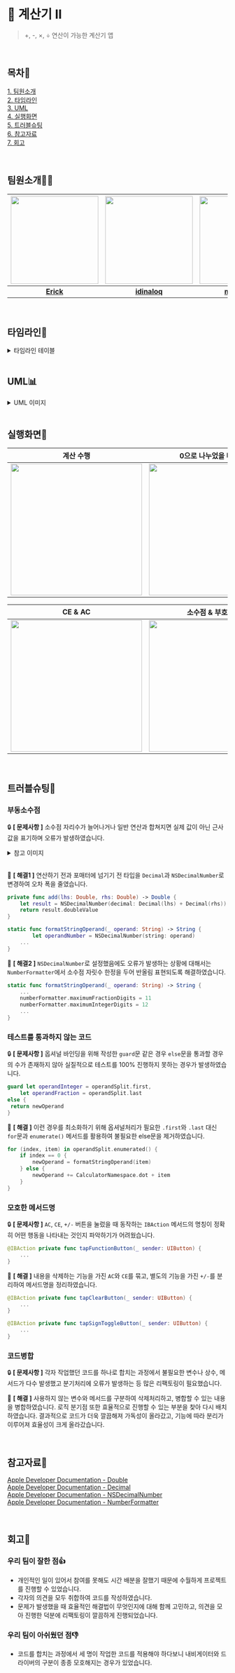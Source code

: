 # 🧮 계산기 II

> +, -, ×, ÷ 연산이 가능한 계산기 앱

</br>

## 목차📌</br>
[1. 팀원소개](##팀원소개🧑‍💻)</br>
[2. 타임라인](##타임라인📅)</br>
[3. UML](##UML📊)</br>
[4. 실행화면](##실행화면📱)</br>
[5. 트러블슈팅](##트러블슈팅🚨)</br>
[6. 참고자료](##참고자료📘)</br>
[7. 회고](##회고📝)</br>

</br>

## 팀원소개🧑‍💻
|<img src="https://user-images.githubusercontent.com/109963294/235300758-fe15d3c5-e312-41dd-a9dd-d61e0ab354cf.png" width="200"/>|<img src="https://user-images.githubusercontent.com/109963294/235301015-b81055d2-8618-433c-b680-58b6a38047d9.png" width="200"/>|<img src="https://hackmd.io/_uploads/r1rWKewLn.png" width="200"/>|
| :-: | :-: | :-: |
|[**Erick**](https://github.com/h-suo)|[**idinaloq**](https://github.com/idinaloq)|[**maxhyunm**](https://github.com/maxhyunm)<br/>|

</br>

## 타임라인📅
<details><summary>타임라인 테이블</summary>
    <div markdown="1">
        <table>
            <tr>
                <td><b>날짜</b></td>
                <td><b>작업내용</b></td>
            </tr>
            <tr>
                <td>6/12(월)</td>
                <td>ExpressionParser, Operator 타입 병합 및 리팩토링<br/></td>
            </tr>
            <tr>
                <td>6/13(화)</td>
                <td>CalculatorNamespace, OperandFormatter 병합 및 리팩토링<br/>나누기 연산문제 수정<br/></td>
            </tr>
            <tr>
                <td>6/14(수)</td>
                <td>병합된 코드 기반으로 정상작동할 수 있도록 OperationManager, CalculatorViewController 리팩토링<br/>OperationManager, OperandFormatter 유닛테스트 작성<br/></td>
            </tr>
            <tr>
                <td>6/15(목)</td>
                <td>OperandFormatter 리팩토링 - 부동소수점 표기 문제 수정 및 불필요한 메서드 삭제<br/>CalculatorViewController 리팩토링 - tapFunctionButton 메서드 분할<br/></td>
            </tr>
            <tr>
                <td>6/16(금)</td>
                <td>setUpCalculationDetailsLabel() 메서드 생성<br/>README 작성</td>
            </tr>
        </table>
    </div>
</details>
    
</br>

## UML📊
<details><summary>UML 이미지</summary>
    <div markdown="1">
        <img src="https://github.com/idinaloq/testRep/assets/124647187/4de1076f-d5c6-4441-bfbd-b096615d6ec9" width="700">
    </div></details>
</br>

## 실행화면📱

| **계산 수행** | **0으로 나누었을 때 NaN** |
|:----:|:----:|
|<img src="https://github.com/h-suo/ios-calculator-app/assets/109963294/27713959-1060-4abe-beaa-64919440373b" width="300"/>|<img src="https://github.com/h-suo/ios-calculator-app/assets/109963294/ba6f9ef9-67d8-44fe-a470-87524d2a9585" width="300"/>|

| **CE & AC** | **소수점 & 부호 변경** |
|:----:|:----:|
|<img src="https://github.com/h-suo/ios-calculator-app/assets/109963294/7ba36e98-093e-4e52-837c-93b7d61083a1" width="300"/>|<img src="https://github.com/h-suo/ios-calculator-app/assets/109963294/ba112176-a48a-40b7-ac6e-526fec84319d" width="300"/>|

</br>

## 트러블슈팅🚨

### 부동소수점
🔒 **[ 문제사항 ]** 
소수점 자리수가 늘어나거나 일반 연산과 합쳐지면 실제 값이 아닌 근사값을 표기하며 오류가 발생하였습니다.
<details>
    <summary>참고 이미지</summary>
    <div markdown="1">
        <img src="https://hackmd.io/_uploads/BJyExtuvn.png">
    </div>
</details>
<br>

🔑 **[ 해결1 ]** 
연산하기 전과 포매터에 넘기기 전 타입을 `Decimal`과 `NSDecimalNumber`로 변경하여 오차 폭을 줄였습니다.
```swift
private func add(lhs: Double, rhs: Double) -> Double {
    let result = NSDecimalNumber(decimal: Decimal(lhs) + Decimal(rhs))
    return result.doubleValue
}

static func formatStringOperand(_ operand: String) -> String {
        let operandNumber = NSDecimalNumber(string: operand)
    ...
}
```
🔑 **[ 해결2 ]** 
`NSDecimalNumber`로 설정했음에도 오류가 발생하는 상황에 대해서는 `NumberFormatter`에서 소수점 자릿수 한정을 두어 반올림 표현되도록 해결하였습니다.
```swift
static func formatStringOperand(_ operand: String) -> String {
    ...
    numberFormatter.maximumFractionDigits = 11
    numberFormatter.maximumIntegerDigits = 12
    ...
}
```

### 테스트를 통과하지 않는 코드
🔒 **[ 문제사항 ]** 
옵셔널 바인딩을 위해 작성한 `guard`문 같은 경우 `else`문을 통과할 경우의 수가 존재하지 않아 실질적으로 테스트를 100% 진행하지 못하는 경우가 발생하였습니다. 
```swift
guard let operandInteger = operandSplit.first,
    let operandFraction = operandSplit.last
else {
 return newOperand
}
```
🔑 **[ 해결 ]** 
이런 경우를 최소화하기 위해 옵셔널처리가 필요한 `.first`와 `.last` 대신 `for`문과 `enumerate()` 메서드를 활용하여 불필요한 else문을 제거하였습니다.
```swift
for (index, item) in operandSplit.enumerated() {
    if index == 0 {
        newOperand = formatStringOperand(item)
    } else {
        newOperand += CalculatorNamespace.dot + item
    }
}
```

### 모호한 메서드명
🔒 **[ 문제사항 ]** 
`AC`, `CE`, `+/-` 버튼을 눌렀을 때 동작하는 `IBAction` 메서드의 명칭이 정확히 어떤 행동을 나타내는 것인지 파악하기가 어려웠습니다.
```swift
@IBAction private func tapFunctionButton(_ sender: UIButton) {
    ...
}
```
🔑 **[ 해결 ]** 
내용을 삭제하는 기능을 가진 `AC`와 `CE`를 묶고, 별도의 기능을 가진 `+/-`를 분리하여 메서드명을 정리하였습니다.
```swift
@IBAction private func tapClearButton(_ sender: UIButton) {
    ...
}

@IBAction private func tapSignToggleButton(_ sender: UIButton) {
    ...
}
```


### 코드병합
🔒 **[ 문제사항 ]** 
각자 작업했던 코드를 하나로 합치는 과정에서 불필요한 변수나 상수, 메서드가 다수 발생했고 분기처리에 오류가 발생하는 등 많은 리팩토링이 필요했습니다.

🔑 **[ 해결 ]** 
사용하지 않는 변수와 메서드를 구분하여 삭제처리하고, 병합할 수 있는 내용을 병합하였습니다. 로직 분기점 또한 효율적으로 진행할 수 있는 부분을 찾아 다시 배치하였습니다. 결과적으로 코드가 더욱 깔끔해져 가독성이 올라갔고, 기능에 따라 분리가 이루어져 효율성이 크게 올라갔습니다.

</br>

## 참고자료📘
[Apple Developer Documentation - Double](https://developer.apple.com/documentation/swift/double)</br>
[Apple Developer Documentation - Decimal](https://developer.apple.com/documentation/foundation/decimal)</br>
[Apple Developer Documentation - NSDecimalNumber](https://developer.apple.com/documentation/foundation/nsdecimalnumber)</br>
[Apple Developer Documentation - NumberFormatter](https://developer.apple.com/documentation/foundation/numberformatter)</br>

</br>

## 회고📝
### 우리 팀이 잘한 점👍
- 개인적인 일이 있어서 참여를 못해도 시간 배분을 잘했기 때문에 수월하게 프로젝트를 진행할 수 있었습니다.</br>
- 각자의 의견을 모두 취합하여 코드를 작성하였습니다.</br>
- 문제가 발생했을 때 효율적인 해결법이 무엇인지에 대해 함께 고민하고, 의견을 모아 진행한 덕분에 리팩토링이 깔끔하게 진행되었습니다.</br>

### 우리 팀이 아쉬웠던 점👎
- 코드를 합치는 과정에서 세 명이 작업한 코드를 적용해야 하다보니 내비게이터와 드라이버의 구분이 종종 모호해지는 경우가 있었습니다.</br>

